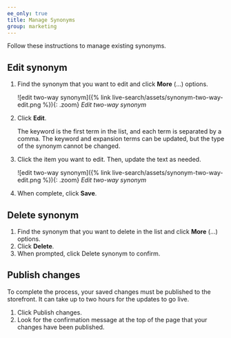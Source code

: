 ```yaml
---
ee_only: true
title: Manage Synonyms
group: marketing
---
```


Follow these instructions to manage existing synonyms.
 
## Edit synonym

1.	Find the synonym that you want to edit and click **More** (...) options.

     ![edit two-way synonym]({% link live-search/assets/synonym-two-way-edit.png %}){: .zoom}
     _Edit two-way synonym_

1.	Click **Edit**.

     The keyword is the first term in the list, and each term is separated by a comma. The keyword and expansion terms can be updated, but the type of the synonym cannot be changed.

1.	Click the item you want to edit. Then, update the text as needed.

     ![edit two-way synonym]({% link live-search/assets/synonym-two-way-edit.png %}){: .zoom}
     _Edit two-way synonym_

1.	When complete, click **Save**.

## Delete synonym

1. Find the synonym that you want to delete in the list and click **More** (...) options.
1. Click **Delete**.
1. When prompted, click <span class="btn">Delete synonym</span> to confirm.

## Publish changes

To complete the process, your saved changes must be published to the storefront. It can take up to two hours for the updates to go live. 

1. Click <span class="btn">Publish changes</span>.
1. Look for the confirmation message at the top of the page that your changes have been published. 
